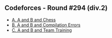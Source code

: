 ## Codeforces - Round #294 (div.2)
- [A. A and B and Chess](http://codeforces.ru/contest/519/problem/A)
- [B. A and B and Compilation Errors](http://codeforces.ru/contest/519/problem/B)
- [C. A and B and Team Training](http://codeforces.ru/contest/519/problem/C)
